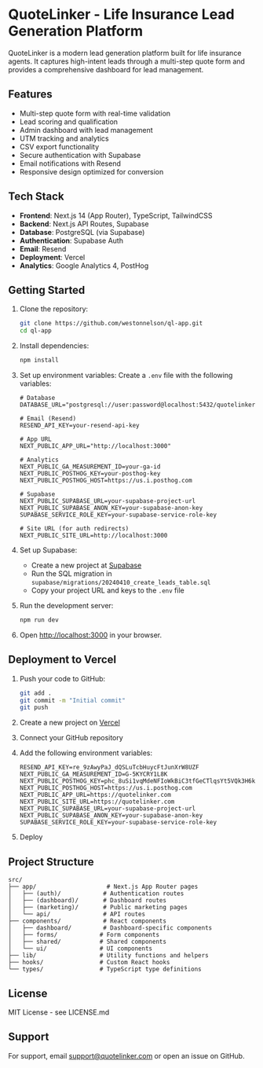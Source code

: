 # QuoteLinker - Life Insurance Lead Generation Platform

QuoteLinker is a modern lead generation platform built for life insurance agents. It captures high-intent leads through a multi-step quote form and provides a comprehensive dashboard for lead management.

## Features

- Multi-step quote form with real-time validation
- Lead scoring and qualification
- Admin dashboard with lead management
- UTM tracking and analytics
- CSV export functionality
- Secure authentication with Supabase
- Email notifications with Resend
- Responsive design optimized for conversion

## Tech Stack

- **Frontend**: Next.js 14 (App Router), TypeScript, TailwindCSS
- **Backend**: Next.js API Routes, Supabase
- **Database**: PostgreSQL (via Supabase)
- **Authentication**: Supabase Auth
- **Email**: Resend
- **Deployment**: Vercel
- **Analytics**: Google Analytics 4, PostHog

## Getting Started

1. Clone the repository:
   ```bash
   git clone https://github.com/westonnelson/ql-app.git
   cd ql-app
   ```

2. Install dependencies:
   ```bash
   npm install
   ```

3. Set up environment variables:
   Create a `.env` file with the following variables:
   ```
   # Database
   DATABASE_URL="postgresql://user:password@localhost:5432/quotelinker"

   # Email (Resend)
   RESEND_API_KEY=your-resend-api-key

   # App URL
   NEXT_PUBLIC_APP_URL="http://localhost:3000"

   # Analytics
   NEXT_PUBLIC_GA_MEASUREMENT_ID=your-ga-id
   NEXT_PUBLIC_POSTHOG_KEY=your-posthog-key
   NEXT_PUBLIC_POSTHOG_HOST=https://us.i.posthog.com

   # Supabase
   NEXT_PUBLIC_SUPABASE_URL=your-supabase-project-url
   NEXT_PUBLIC_SUPABASE_ANON_KEY=your-supabase-anon-key
   SUPABASE_SERVICE_ROLE_KEY=your-supabase-service-role-key

   # Site URL (for auth redirects)
   NEXT_PUBLIC_SITE_URL=http://localhost:3000
   ```

4. Set up Supabase:
   - Create a new project at [Supabase](https://supabase.com)
   - Run the SQL migration in `supabase/migrations/20240410_create_leads_table.sql`
   - Copy your project URL and keys to the `.env` file

5. Run the development server:
   ```bash
   npm run dev
   ```

6. Open [http://localhost:3000](http://localhost:3000) in your browser.

## Deployment to Vercel

1. Push your code to GitHub:
   ```bash
   git add .
   git commit -m "Initial commit"
   git push
   ```

2. Create a new project on [Vercel](https://vercel.com)
3. Connect your GitHub repository
4. Add the following environment variables:
   ```
   RESEND_API_KEY=re_9zAwyPaJ_dQSLuTcbHuycFtJunXrW8UZF
   NEXT_PUBLIC_GA_MEASUREMENT_ID=G-5KYCRY1L8K
   NEXT_PUBLIC_POSTHOG_KEY=phc_8uSi1vqMdeNFIoWkBiC3tfGeCTlqsYt5VQk3H6kzQzL
   NEXT_PUBLIC_POSTHOG_HOST=https://us.i.posthog.com
   NEXT_PUBLIC_APP_URL=https://quotelinker.com
   NEXT_PUBLIC_SITE_URL=https://quotelinker.com
   NEXT_PUBLIC_SUPABASE_URL=your-supabase-project-url
   NEXT_PUBLIC_SUPABASE_ANON_KEY=your-supabase-anon-key
   SUPABASE_SERVICE_ROLE_KEY=your-supabase-service-role-key
   ```

5. Deploy

## Project Structure

```
src/
├── app/                    # Next.js App Router pages
│   ├── (auth)/            # Authentication routes
│   ├── (dashboard)/       # Dashboard routes
│   ├── (marketing)/       # Public marketing pages
│   └── api/               # API routes
├── components/            # React components
│   ├── dashboard/         # Dashboard-specific components
│   ├── forms/            # Form components
│   ├── shared/           # Shared components
│   └── ui/               # UI components
├── lib/                  # Utility functions and helpers
├── hooks/                # Custom React hooks
└── types/                # TypeScript type definitions
```

## License

MIT License - see LICENSE.md

## Support

For support, email support@quotelinker.com or open an issue on GitHub.
